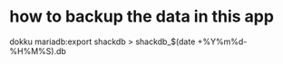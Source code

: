 # how to backup the data in this app

dokku mariadb:export shackdb > shackdb_$(date +%Y%m%d-%H%M%S).db
